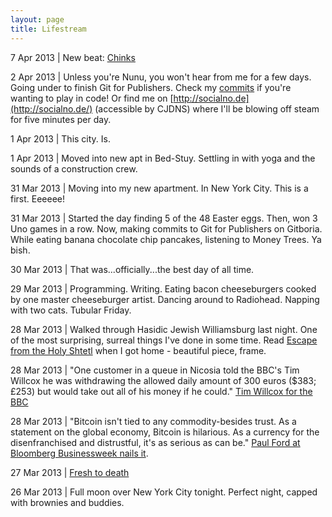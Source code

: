 ```yaml
--- 
layout: page
title: Lifestream
---
```


7 Apr 2013 | New beat: [Chinks](http://gwenbell.com/posts/chinks)

2 Apr 2013 | Unless you're Nunu, you won't hear from me for a few days. Going under to finish Git for Publishers. Check my [commits](http://github.com/gwenbell) if you're wanting to play in code! Or find me on [http://socialno.de](http://socialno.de/) (accessible by CJDNS) where I'll be blowing off steam for five minutes per day.
 
1 Apr 2013 | This city. Is. 

1 Apr 2013 |  Moved into new apt in Bed-Stuy. Settling in with yoga and the sounds of a construction crew. 

31 Mar 2013 | Moving into my new apartment. In New York City. This is a first. Eeeeee!

31 Mar 2013 | Started the day finding 5 of the 48 Easter eggs. Then, won 3 Uno games in a row. Now, making commits to Git for Publishers on Gitboria. While eating banana chocolate chip pancakes, listening to Money Trees. Ya bish. 

30 Mar 2013 | That was...officially...the best day of all time.

29 Mar 2013 | Programming. Writing. Eating bacon cheeseburgers cooked by one master cheeseburger artist. Dancing around to Radiohead. Napping with two cats. Tubular Friday.

28 Mar 2013 | Walked through Hasidic Jewish Williamsburg last night. One of the most surprising, surreal things I've done in some time. Read [Escape from the Holy Shtetl](http://nymag.com/news/features/48532/) when I got home - beautiful piece, frame.

28 Mar 2013 | "One customer in a queue in Nicosia told the BBC's Tim Willcox he was withdrawing the allowed daily amount of 300 euros ($383; £253) but would take out all of his money if he could." [Tim Willcox for the BBC](http://www.bbc.co.uk/news/business-21963462)

28 Mar 2013 | "Bitcoin isn't tied to any commodity-besides trust. As a statement on the global economy, Bitcoin is hilarious. As a currency for the disenfranchised and distrustful, it's as serious as can be." [Paul Ford at Bloomberg Businessweek nails it](http://www.businessweek.com/articles/2013-03-28/bitcoin-may-be-the-global-economys-last-safe-haven#p2).

27 Mar 2013 | [Fresh to death](https://soundcloud.com/ycthecynic/hallelujah-by-yc-the-cynic)

26 Mar 2013 | Full moon over New York City tonight. Perfect night, capped with brownies and buddies.